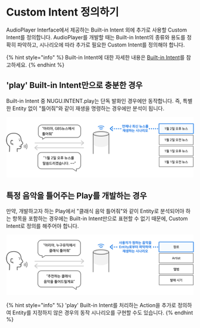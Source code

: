 # Custom Intent 정의하기

AudioPlayer Interface에서 제공하는 Built-in Intent 외에 추가로 사용할 Custom Intent를 정의합니다. AudioPlayer를 개발할 때는 Built-in Intent의 종류와 용도를 정확히 파악하고, 시나리오에 따라 추가로 필요한 Custom Intent를 정의해야 합니다.

{% hint style="info" %}
Built-in Intent에 대한 자세한 내용은 [Built-in Intent](../define-user-utterance-model/built-in-intents.md)를 참고하세요.
{% endhint %}

## 'play' Built-in Intent만으로 충분한 경우

Built-in Intent 중 NUGU.INTENT.play는 단독 발화인 경우에만 동작합니다. 즉, 특별한 Entity 없이 "틀어줘"와 같이 재생을 명령하는 경우에만 분석이 됩니다.

![](../../.gitbook/assets/ch3_327_01_2.png)

## 특정 음악을 틀어주는 Play를 개발하는 경우

만약, 개발하고자 하는 Play에서 "클래식 음악 틀어줘"와 같이 Entity로 분석되어야 하는 항목을 포함하는 경우에는 Built-in Intent만으로 표현할 수 없기 때문에, Custom Intent로 정의를 해주어야 합니다.

![](../../.gitbook/assets/ch3_327_02_2.png)

{% hint style="info" %}
'play' Built-in Intent를 처리하는 Action을 추가로 정의하여 Entity를 지정하지 않은 경우의 동작 시나리오를 구현할 수도 있습니다.
{% endhint %}

